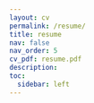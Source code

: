 ```yaml
---
layout: cv
permalink: /resume/
title: resume
nav: false
nav_order: 5
cv_pdf: resume.pdf
description: 
toc:
  sidebar: left
---
```

